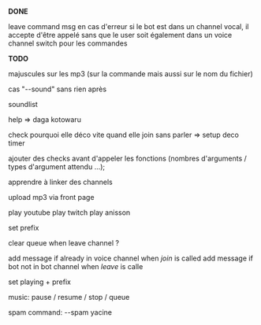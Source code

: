**__DONE__**

leave command
msg en cas d'erreur
si le bot est dans un channel vocal, il accepte d'être appelé sans que le user soit également dans un voice channel
switch pour les commandes

**__TODO__**

majuscules sur les mp3 (sur la commande mais aussi sur le nom du fichier)

cas "--sound" sans rien après

soundlist

help => daga kotowaru

check pourquoi elle déco vite quand elle join sans parler
=> setup deco timer

ajouter des checks avant d'appeler les fonctions (nombres d'arguments / types d'argument attendu ...);

apprendre à linker des channels

upload mp3 via front page

play youtube
play twitch
play anisson

set prefix

clear queue when leave channel ?

add message if already in voice channel when *join* is called
add message if bot not in bot channel when *leave* is calle

set playing + prefix

music:
    pause / resume / stop / queue

spam command: --spam yacine